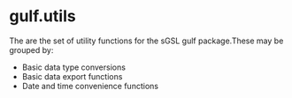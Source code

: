 # gulf.utils

The are the set of utility functions for the sGSL gulf package.These may be grouped by:
* Basic data type conversions
* Basic data export functions
* Date and time convenience functions

